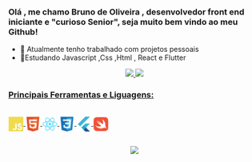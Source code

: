 ### Olá , me chamo Bruno de Oliveira , desenvolvedor front end iniciante e "curioso Senior", seja muito bem vindo ao meu Github!


- 🔭 Atualmente tenho trabalhado com  projetos pessoais 
- 🌱Estudando Javascript ,Css ,Html , React e Flutter

<div align="center">
  <a href="https://github.com/Wick096">
  <img height="180em" src="https://github-readme-stats.vercel.app/api?username=Wick096&show_icons=true&theme=tokyonight&include_all_commits=true&count_private=true"/>
  <img height="180em" src="https://github-readme-stats.vercel.app/api/top-langs/?username=Wick096&layout=compact&langs_count=16&theme=tokyonight"/>
    </div>   
    
</div>  

 ### Principais Ferramentas e Liguagens:
 
<div style="displa: inline_block" ><br>
  <img align="center" height="30" widht="40" src="https://raw.githubusercontent.com/devicons/devicon/master/icons/javascript/javascript-plain.svg">
  <img align="center" height ="30" widht="40" src="https://raw.githubusercontent.com/devicons/devicon/master/icons/html5/html5-original.svg">
  <img align="center" height ="30" widht="40" src="https://raw.githubusercontent.com/devicons/devicon/master/icons/react/react-original.svg">
  <img align="center" height="30" widht="40" src="https://raw.githubusercontent.com/devicons/devicon/master/icons/css3/css3-original.svg">
  <img align ="center" height="30" widht="40" src="https://github.com/devicons/devicon/blob/master/icons/flutter/flutter-original.svg">
   <img align ="center" height="30" widht="40" src="https://github.com/devicons/devicon/blob/master/icons/swift/swift-original.svg">
       
 
  </div>
  
##
  
<div align="center">
  
  
  
  <a href="https://www.linkedin.com/in/bruno-oliveira-72498b131/" target="_blank"><img src="https://img.shields.io/badge/LinkedIn-0077B5?style=for-the-badge&logo=linkedin&logoColor=white"  target ="_blank"></a>
    
  
   
   
    
  
    

  
    


